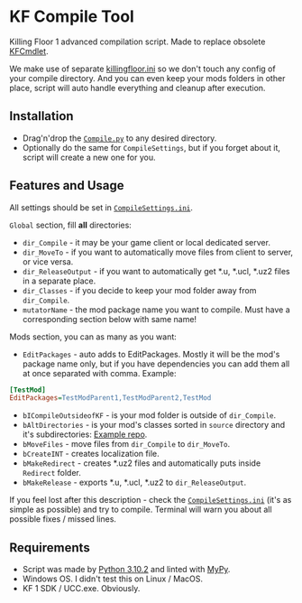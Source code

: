 # KF Compile Tool

[`CompileSettings.ini`]: CompileSettings.ini
[`Compile.py`]: Compile.py

Killing Floor 1 advanced compilation script. Made to replace obsolete [KFCmdlet](https://github.com/InsultingPros/KFCmdlet).

We make use of separate [killingfloor.ini](https://wiki.beyondunreal.com/Legacy:Compiling_With_UCC#Tips) so we don't touch any config of your compile directory. And you can even keep your mods folders in other place, script will auto handle everything and cleanup after execution.

## Installation

- Drag'n'drop the [`Compile.py`] to any desired directory.
- Optionally do the same for `CompileSettings`, but if you forget about it, script will create a new one for you.

## Features and Usage

All settings should be set in [`CompileSettings.ini`].

`Global` section, fill **all** directories:

- `dir_Compile`           - it may be your game client or local dedicated server.
- `dir_MoveTo`            - if you want to automatically move files from client to server, or vice versa.
- `dir_ReleaseOutput`     - if you want to automatically get *.u, *.ucl, *.uz2 files in a separate place.
- `dir_Classes`           - if you decide to keep your mod folder away from `dir_Compile`.
- `mutatorName`           - the mod package name you want to compile. Must have a corresponding section below with same name!

Mods section, you can as many as you want:

- `EditPackages`          - auto adds to EditPackages. Mostly it will be the mod's package name only, but if you have dependencies you can add them all at once separated with comma. Example:

```ini
[TestMod]
EditPackages=TestModParent1,TestModParent2,TestMod
```

- `bICompileOutsideofKF`  - is your mod folder is outside of `dir_Compile`.
- `bAltDirectories`       - is your mod's classes sorted in `source` directory and it's subdirectories: [Example repo](https://insultplayers.ru/git/dkanus/Acedia).
- `bMoveFiles`            - move files from `dir_Compile` to `dir_MoveTo`.
- `bCreateINT`            - creates localization file.
- `bMakeRedirect`         - creates *.uz2 files and automatically puts inside `Redirect` folder.
- `bMakeRelease`          - exports *.u, *.ucl, *.uz2 to `dir_ReleaseOutput`.

If you feel lost after this description - check the [`CompileSettings.ini`] (it's as simple as possible) and try to compile. Terminal will warn you about all possible fixes / missed lines.

## Requirements

- Script was made by [Python 3.10.2](https://docs.python.org/release/3.10.2/) and linted with [MyPy](http://mypy-lang.org/).
- Windows OS. I didn't test this on Linux / MacOS.
- KF 1 SDK / UCC.exe. Obviously.
